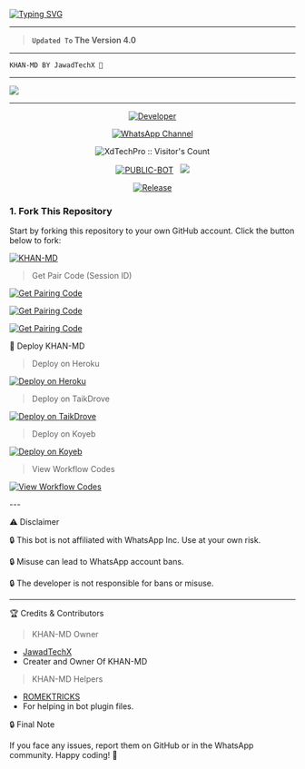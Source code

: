 <a href="https://git.io/typing-svg"><img src="https://readme-typing-svg.demolab.com?font=Black+Ops+One&size=100&pause=1000&color=FF0000&center=true&width=1000&height=200&lines=KHAN-MD-V3.0" alt="Typing SVG" /></a>
  </p>
  
---  

> **`Updated To` The Version 4.0**
---

```
KHAN-MD BY JawadTechX 💜 
```

--- 

<a><img src='https://cdn.ironman.my.id/i/9zd4if.jpg'/></a>

---

<p align="center">
  <a href="https://github.com/XdTechPro"><img title="Developer" src="https://img.shields.io/badge/Author-Jawad%20TechX-FF7604.svg?style=big-square&logo=github" /></a>
</p>

<div align="center">
  
[![WhatsApp Channel](https://img.shields.io/badge/Join-WhatsApp%20Channel-FF00F8?style=big-square&logo=whatsapp)](https://whatsapp.com/channel/0029VatOy2EAzNc2WcShQw1j)
</div>

 <p align="center"><img src="https://profile-counter.glitch.me/{KHAN-MD}/count.svg" alt="XdTechPro :: Visitor's Count" old_src="https://profile-counter.glitch.me/{XdTechPro}/count.svg" /></p>


<p align="center">
<a href="https://github.com/XdTechPro/KHAN-MD"><img title="PUBLIC-BOT" src="https://img.shields.io/static/v1?label=Language&message=English&style=square&color=darkpink"></a> &nbsp;
  <img src="https://komarev.com/ghpvc/?username=KHAN-MD&label=VIEWS&style=square&color=blue" />
</p>
</p> 

<p align="center">
  <a href="https://github.com/XdTechPro/KHAN-MD"><img title="Release" src="https://img.shields.io/badge/Release-beta%20v3.0-cyan.svg?style=for-the-badge&logo=appveyor" /></a>
</p>


### 1. Fork This Repository

Start by forking this repository to your own GitHub account. Click the button below to fork:

  <a href="https://github.com/XdTechPro/KHAN-MD/fork"><img title="KHAN-MD" src="https://img.shields.io/badge/FORK-KHAN MD-h?color=green&style=for-the-badge&logo=stackshare"></a>

> Get Pair Code (Session ID)


<p align="left">  
<a href='https://khanmdx.onrender.com' target="_blank"><img alt='Get Pairing Code' src='https://img.shields.io/badge/Get%20Pairing%20Code-000000?style=for-the-badge&logo=codefactor&logoColor=white'/></a>  
</p>  

<p align="left">  
<a href='https://khanmdx2.onrender.com' target="_blank"><img alt='Get Pairing Code' src='https://img.shields.io/badge/Get%20Pairing%20Code-ffa500?style=for-the-badge&logo=codefactor&logoColor=white'/></a>  
</p>  

<p align="left">  
<a href='https://khanmdx3.onrender.com' target="_blank"><img alt='Get Pairing Code' src='https://img.shields.io/badge/Get%20Pairing%20Code-00ff00?style=for-the-badge&logo=codefactor&logoColor=white'/></a>  
</p>  


🚀 Deploy KHAN-MD

> Deploy on Heroku



<p align="left">  
<a href='https://dashboard.heroku.com/new?template=https://github.com/XdTechPro/KHAN-MD/tree/main' target="_blank"><img alt='Deploy on Heroku' src='https://img.shields.io/badge/Deploy%20on-Heroku-FF004D?style=for-the-badge&logo=heroku&logoColor=white'/></a>  
</p>

> Deploy on TaikDrove



<p align="left">  
<a href='https://host.talkdrove.com/share-bot/82' target="_blank"><img alt='Deploy on TaikDrove' src='https://img.shields.io/badge/Deploy%20on-TaikDrove-6971FF?style=for-the-badge&logo=google-cloud&logoColor=white'/></a>  
</p>

> Deploy on Koyeb



<p align="left">  
<a href='https://app.koyeb.com/services/deploy?type=git&repository=XdTechPro/KHAN-MD&ports=3000' target="_blank"><img alt='Deploy on Koyeb' src='https://img.shields.io/badge/Deploy%20on-Koyeb-FF009D?style=for-the-badge&logo=koyeb&logoColor=white'/></a>  
</p>

> View Workflow Codes



<p align="left">  
<a href="https://whatsapp.com/channel/0029VatOy2EAzNc2WcShQw1j/1368" target="_blank"><img alt='View Workflow Codes' src='https://img.shields.io/badge/View-Workflow%20Codes-FF0076?style=for-the-badge&logo=githubactions&logoColor=white'/></a>  
</p>  
---

⚠️ Disclaimer

🔒 This bot is not affiliated with WhatsApp Inc. Use at your own risk.

🔒 Misuse can lead to WhatsApp account bans.

🔒 The developer is not responsible for bans or misuse.


---

🏆 Credits & Contributors
> KHAN-MD Owner 
- [JawadTechX](https://github.com/XdTechPro)
- Creater and Owner Of KHAN-MD
> KHAN-MD Helpers 
- [ROMEKTRICKS](https://github.com/ROMEKTRICKS)
- For helping in bot plugin files.
  



🔒 Final Note

If you face any issues, report them on GitHub or in the WhatsApp community.
Happy coding! 🚀 
